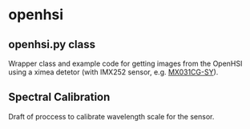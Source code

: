 # openhsi
## openhsi.py class
Wrapper class and example code for getting images from the OpenHSI using a ximea detetor (with IMX252 sensor, e.g. [MX031CG-SY](https://www.ximea.com/en/products/xilab-application-specific-custom-oem/embedded-vision-and-multi-camera-setup-xix/sony-imx252-fast-color-industrial-camera)).

## Spectral Calibration
Draft of proccess to calibrate wavelength scale for the sensor.

